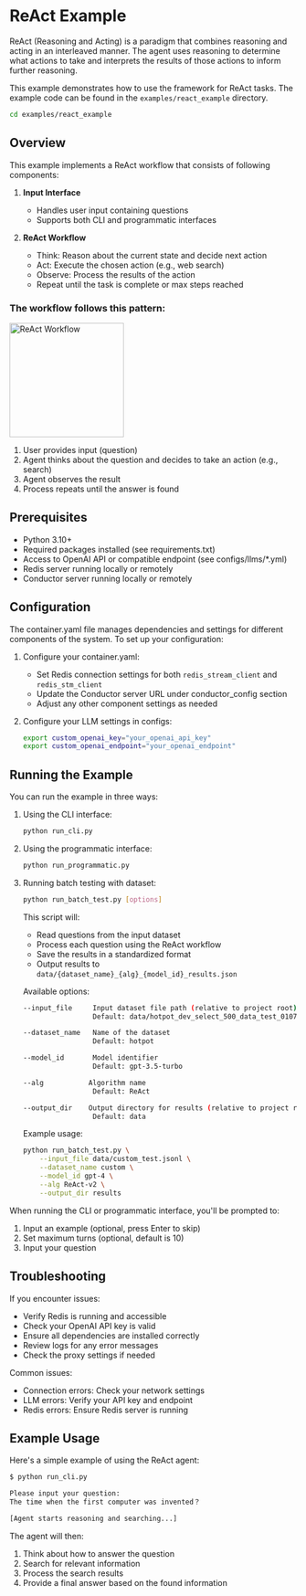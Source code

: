 # ReAct Example

ReAct (Reasoning and Acting) is a paradigm that combines reasoning and acting in an interleaved manner. The agent uses reasoning to determine what actions to take and interprets the results of those actions to inform further reasoning.

This example demonstrates how to use the framework for ReAct tasks. The example code can be found in the `examples/react_example` directory.

```bash
cd examples/react_example
```

## Overview

This example implements a ReAct workflow that consists of following components:

1. **Input Interface**
   - Handles user input containing questions
   - Supports both CLI and programmatic interfaces

2. **ReAct Workflow**
   - Think: Reason about the current state and decide next action
   - Act: Execute the chosen action (e.g., web search)
   - Observe: Process the results of the action
   - Repeat until the task is complete or max steps reached

### The workflow follows this pattern:

<img src="../../docs/images/react.png" width="200" alt="ReAct Workflow">

1. User provides input (question)
2. Agent thinks about the question and decides to take an action (e.g., search)
3. Agent observes the result
4. Process repeats until the answer is found

## Prerequisites

- Python 3.10+
- Required packages installed (see requirements.txt)
- Access to OpenAI API or compatible endpoint (see configs/llms/*.yml)
- Redis server running locally or remotely
- Conductor server running locally or remotely

## Configuration

The container.yaml file manages dependencies and settings for different components of the system. To set up your configuration:

1. Configure your container.yaml:
   - Set Redis connection settings for both `redis_stream_client` and `redis_stm_client`
   - Update the Conductor server URL under conductor_config section
   - Adjust any other component settings as needed

2. Configure your LLM settings in configs:
   ```bash
   export custom_openai_key="your_openai_api_key"
   export custom_openai_endpoint="your_openai_endpoint"
   ```

## Running the Example

You can run the example in three ways:

1. Using the CLI interface:
   ```bash
   python run_cli.py
   ```

2. Using the programmatic interface:
   ```bash
   python run_programmatic.py
   ```

3. Running batch testing with dataset:
   ```bash
   python run_batch_test.py [options]
   ```
   This script will:
   - Read questions from the input dataset
   - Process each question using the ReAct workflow
   - Save the results in a standardized format
   - Output results to `data/{dataset_name}_{alg}_{model_id}_results.json`

   Available options:
   ```bash
   --input_file     Input dataset file path (relative to project root)
                    Default: data/hotpot_dev_select_500_data_test_0107.jsonl
   
   --dataset_name   Name of the dataset
                    Default: hotpot
   
   --model_id       Model identifier
                    Default: gpt-3.5-turbo
   
   --alg           Algorithm name
                    Default: ReAct
   
   --output_dir    Output directory for results (relative to project root)
                    Default: data
   ```

   Example usage:
   ```bash
   python run_batch_test.py \
       --input_file data/custom_test.jsonl \
       --dataset_name custom \
       --model_id gpt-4 \
       --alg ReAct-v2 \
       --output_dir results
   ```

When running the CLI or programmatic interface, you'll be prompted to:
1. Input an example (optional, press Enter to skip)
2. Set maximum turns (optional, default is 10)
3. Input your question

## Troubleshooting

If you encounter issues:
- Verify Redis is running and accessible
- Check your OpenAI API key is valid
- Ensure all dependencies are installed correctly
- Review logs for any error messages
- Check the proxy settings if needed

Common issues:
- Connection errors: Check your network settings
- LLM errors: Verify your API key and endpoint
- Redis errors: Ensure Redis server is running

## Example Usage

Here's a simple example of using the ReAct agent:

```bash
$ python run_cli.py

Please input your question:
The time when the first computer was invented？

[Agent starts reasoning and searching...]
```

The agent will then:
1. Think about how to answer the question
2. Search for relevant information
3. Process the search results
4. Provide a final answer based on the found information 
